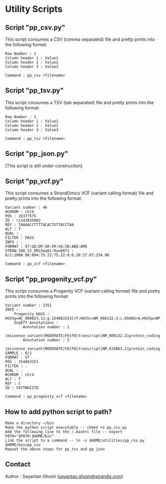 # Utility Scripts

## Script "pp_csv.py"

This script consumes a CSV (comma separated) file and pretty prints into the following format:
	
	Row Number : 1
	Column header 1 : Value1
	Column header 2 : Value2
	Column header 3 : Value3
	
	Command : pp_csv <filename>

## Script "pp_tsv.py"

This script consumes a TSV (tab separated) file and pretty prints into the following format:

	Row Number : 1
	Column header 1 : Value1
	Column header 2 : Value2
	Column header 3 : Value3

	Command : pp_tsv <filename>

## Script "pp_json.py"

[This script is still under construction]

## Script "pp_vcf.py"

This script consumes a StrandOmics VCF (variant calling format) file and pretty prints into the following format:

	Variant number : 46
	#CHROM : chrX
	POS : 19377575
	ID : rs143035002
	REF : TAAAACCTTTTACACTGTTACCTAA
	ALT : T
	QUAL : .
	FILTER : PASS
	INFO : .
	FORMAT : GT:GQ:DP:SR:VR:VA:SB:ABQ:AMQ
	STRAN-398_S2_DMiSeq01-Run0071 : 0/1:1000.00:694:75.22:75.22:0:0.20:37.07:254.00

	Command : pp_vcf <filename>

## Script "pp_progenity_vcf.py"

This script consumes a Progenity VCF (variant calling format) file and pretty prints into the following format:

	Variant number : 1351
	INFO : 
		Progenity HGVS : HGVSg=NC_000023.11:g.154863151C>T;HGVSc=NM_000132.3:c.6506G>A;HGVSp=NP_000123.1:p.Arg2169His
		SnpEff Annotations :
			Annotation number : 1
			|missense_variant|MODERATE|F8|F8|transcript|NM_000132.3|protein_coding|23/26|NM_000132.3:c.6506G>A|NP_000123.1:p.Arg2169His|6677/9036|6506/7056|2169/2351||
			Annotation number : 2
			|missense_variant|MODERATE|F8|F8|transcript|NM_019863.2|protein_coding|2/5|NM_019863.2:c.101G>A|NP_063916.1:p.Arg34His|246/2605|101/651|34/216||
	SAMPLE : 0/1
	FORMAT : GT
	POS : 154863151
	FILTER : .
	QUAL : .
	#CHROM : chrX
	ALT : T
	REF : C
	ID : VSYTWGIITQ

	Command : pp_progenity_vcf <filename>


## How to add python script to path?

	Make a directory ~/bin
	Make the python script executable -- chmod +x pp_csv.py
	Add the following line to the /.bashrc file -- export PATH="$PATH:$HOME/bin"
	Link the script to a command -- ln -s $HOME/utilities/pp_csv.py $HOME/bin/pp_csv
	Repeat the above steps for pp_tsv and pp_json

## Contact

Author : Sayantan Ghosh (sayantan.ghosh@strandls.com)